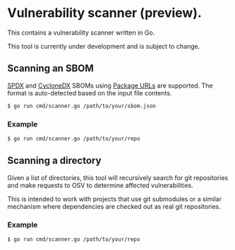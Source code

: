 # Vulnerability scanner (preview).

This contains a vulnerability scanner written in Go.

This tool is currently under development and is subject
to change.

## Scanning an SBOM

[SPDX] and [CycloneDX] SBOMs using [Package URLs] are
supported. The format is auto-detected based on the
input file contents.

[SPDX]: https://spdx.dev/
[CycloneDX]: https://cyclonedx.org/
[Package URLs]: https://github.com/package-url/purl-spec

```bash
$ go run cmd/scanner.go /path/to/your/sbom.json
```

### Example

```bash
$ go run cmd/scanner.go /path/to/your/repo
```

## Scanning a directory

Given a list of directories, this tool will recursively
search for git repositories and make requests to OSV to
determine affected vulnerabilities.

This is intended to work with projects that use git submodules or a similar
mechanism where dependencies are checked out as real git repositories.

### Example

```bash
$ go run cmd/scanner.go /path/to/your/repo
```
